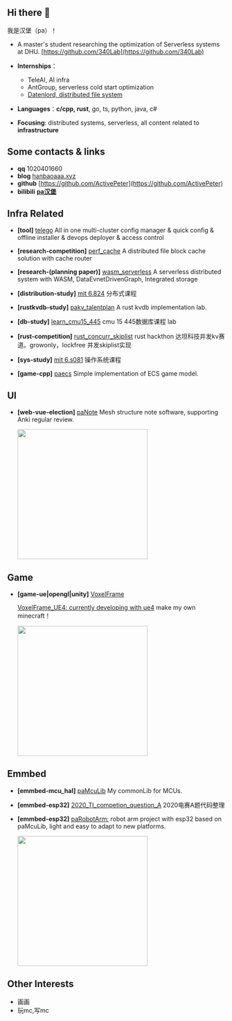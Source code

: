 ## Hi there 👋
我是汉堡（pa）！

- A master's student researching the optimization of Serverless systems at DHU. [https://github.com/340Lab](https://github.com/340Lab)

- **Internships**：
  
  - TeleAI, AI infra 
  - AntGroup, serverless cold start optimization
  - [Datenlord, distributed file system](https://github.com/datenlord)

- **Languages**：**c/cpp, rust**, go, ts, python, java, c#

- **Focusing**: distributed systems, serverless, all content related to **infrastructure**
## Some contacts & links

- **qq** 1020401660
- **blog** [hanbaoaaa.xyz](http://hanbaoaaa.xyz)
- **github** [https://github.com/ActivePeter](https://github.com/ActivePeter)
- **bilibili** [**pa汉堡**][1]

## Infra Related

- **[tool]** [telego](https://github.com/AI-Infra-Team/telego) All in one multi-cluster config manager & quick config & offline installer & devops deployer & access control

- **[research-competition]** [perf_cache](https://github.com/ActivePeter/Hackathon-2023/tree/master/baibaidui) A distributed file block cache solution with cache router

- **[research-(planning paper)]** [wasm_serverless](https://github.com/ActivePeter/wasm_serverless) A serverless distributed system with WASM, DataEvnetDrivenGraph, Integrated storage
  
- **[distribution-study]** [mit 6.824](https://github.com/ActivePeter/mit_6.824_learning) 分布式课程 

- **[rustkvdb-study]** [pakv_talentplan](https://github.com/ActivePeter/pakv_talentplan) A rust kvdb implementation lab. 

- **[db-study]** [learn_cmu15_445](https://github.com/ActivePeter/learn_cmu15_445) cmu 15 445数据库课程 lab

- **[rust-competition]** [rust_concurr_skiplist](https://github.com/ActivePeter/rust_hackathon_kv) rust hackthon 达坦科技并发kv赛道。growonly，lockfree 并发skiplist实现

- **[sys-study]** [mit 6.s081](https://github.com/ActivePeter/learn_mit_s6.081) 操作系统课程
  
- **[game-cpp]** [paecs](https://github.com/ActivePeter/paecs) Simple implementation of ECS game model. 

## UI

- **[web-vue-election]** [paNote](https://github.com/ActivePeter/paNote) Mesh structure note software, supporting Anki regular review.
  
   <img src="https://s2.loli.net/2022/08/27/nlwMxopbr3IgRsz.png" width = "300" alt=""/>

## Game

- **[game-ue|opengl|unity]** [VoxelFrame](https://github.com/ActivePeter/VoxelFrame)

  [VoxelFrame_UE4: currently developing with ue4](https://github.com/ActivePeter/VoxelFrame_UE4) make my own minecraft！

  <img src="https://s3.bmp.ovh/imgs/2023/01/31/a59bdd4316c5df7e.png" width = "300" alt=""/>

## Emmbed

- **[emmbed-mcu_hal]** [paMcuLib](https://github.com/ActivePeter/paMcuLib) My commonLib for MCUs. 

- **[emmbed-esp32]** [2020_TI_competion_question_A](https://github.com/ActivePeter/2020_TI_competion_question_A) 2020电赛A题代码整理

- **[emmbed-esp32]** [paRobotArm:](https://github.com/ActivePeter/paRobotArm) robot arm project with esp32 based on paMcuLib, light and easy to adapt to new platforms. 

  <img src="https://s2.loli.net/2022/08/27/zHK19ROntTIBuib.png" width = "300" alt=""/>

## Other Interests

- 画画
- 玩mc,写mc

[1]: https://space.bilibili.com/268164490
